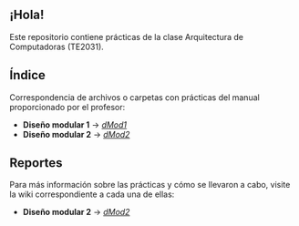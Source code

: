 ## ¡Hola!
Este repositorio contiene prácticas de la clase Arquitectura de Computadoras (TE2031).

## Índice
Correspondencia de archivos o carpetas con prácticas del manual proporcionado por el profesor:

* **Diseño modular 1** → _[dMod1](dMod1/dMod1.ino)_
* **Diseño modular 2** → _[dMod2](dMod2/dMod2.ino)_

## Reportes
Para más información sobre las prácticas y cómo se llevaron a cabo, visite la wiki correspondiente a cada una de ellas:

* **Diseño modular 2** → _[dMod2](https://github.com/dafsgit/comp_arch/wiki/Pr%C3%A1ctica-6:-Dise%C3%B1o-modular-(parte-2))_
